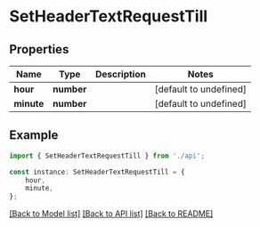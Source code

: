 # SetHeaderTextRequestTill


## Properties

Name | Type | Description | Notes
------------ | ------------- | ------------- | -------------
**hour** | **number** |  | [default to undefined]
**minute** | **number** |  | [default to undefined]

## Example

```typescript
import { SetHeaderTextRequestTill } from './api';

const instance: SetHeaderTextRequestTill = {
    hour,
    minute,
};
```

[[Back to Model list]](../README.md#documentation-for-models) [[Back to API list]](../README.md#documentation-for-api-endpoints) [[Back to README]](../README.md)
